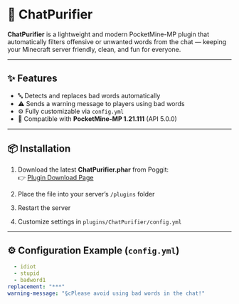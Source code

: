 # 💬 ChatPurifier

**ChatPurifier** is a lightweight and modern PocketMine-MP plugin that automatically filters offensive or unwanted words from the chat — keeping your Minecraft server friendly, clean, and fun for everyone.

---

## ✨ Features
- 🔤 Detects and replaces bad words automatically  
- ⚠️ Sends a warning message to players using bad words  
- ⚙️ Fully customizable via `config.yml`  
- 🧩 Compatible with **PocketMine-MP 1.21.111** (API 5.0.0)

---

## 📦 Installation
1. Download the latest **ChatPurifier.phar** from Poggit:  
   👉 [Plugin Download Page](https://poggit.pmmp.io/p/ChatPurifier/1.0.0#)

2. Place the file into your server’s `/plugins` folder  
3. Restart the server  
4. Customize settings in `plugins/ChatPurifier/config.yml`  

---

## ⚙️ Configuration Example (`config.yml`)
```yaml
  - idiot
  - stupid
  - badword1
replacement: "***"
warning-message: "§cPlease avoid using bad words in the chat!"

